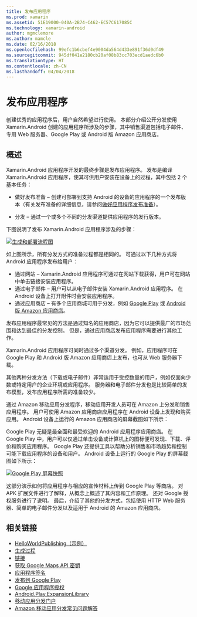 ```yaml
---
title: 发布应用程序
ms.prod: xamarin
ms.assetid: 51E19000-040A-2B74-C462-EC57C617085C
ms.technology: xamarin-android
author: mgmclemore
ms.author: mamcle
ms.date: 02/16/2018
ms.openlocfilehash: 99efc1b6cbef4e9004da564d433e891f36d0df49
ms.sourcegitcommit: 945df041e2180cb20af08b83cc703ecd1aedc6b0
ms.translationtype: HT
ms.contentlocale: zh-CN
ms.lasthandoff: 04/04/2018
---
```

# <a name="publishing-an-application"></a>发布应用程序

创建优秀的应用程序后，用户自然希望进行使用。 本部分介绍公开分发使用 Xamarin.Android 创建的应用程序所涉及的步骤，其中销售渠道包括电子邮件、专用 Web 服务器、Google Play 或 Android 版 Amazon 应用商店。


## <a name="overview"></a>概述

Xamarin.Android 应用程序开发的最终步骤是发布应用程序。 发布是编译 Xamarin.Android 应用程序，使其可供用户安装在设备上的过程，其中包括 2 个基本任务：

-   做好发布准备 &ndash; 创建可部署到支持 Android 的设备的应用程序的一个发布版本（有关发布准备的详细信息，请参阅[做好应用程序发布准备](~/android/deploy-test/release-prep/index.md)）。

-   分发 &ndash; 通过一个或多个不同的分发渠道提供应用程序的发行版本。

下图说明了发布 Xamarin.Android 应用程序涉及的步骤：

[![生成和部署流程图](images/build-and-deploy-steps.png)](images/build-and-deploy-steps.png#lightbox)

如上图所示，所有分发方式的准备过程都是相同的。 可通过以下几种方式将 Android 应用程序发布给用户：

-   通过网站 &ndash; Xamarin.Android 应用程序可通过在网站下载获得，用户可在网站中单击链接安装应用程序。
-   通过电子邮件 &ndash; 用户可以从电子邮件安装 Xamarin.Android 应用程序。 在 Android 设备上打开附件时会安装应用程序。
-   通过应用商店 &ndash; 有多个应用商城可用于分发，例如 [Google Play](http://play.google.com/) 或 [Android 版 Amazon 应用商店](http://www.amazon.com/mobile-apps/b?ie=UTF8&node=2350149011)。


发布应用程序最常见的方法是通过知名的应用商店，因为它可以提供最广的市场范围和达到最佳的分发控制。 但是，通过应用商店发布应用程序需要进行其他工作。

Xamarin.Android 应用程序可同时通过多个渠道分发。 例如，应用程序可在 Google Play 和 Android 版 Amazon 应用商店上发布，也可从 Web 服务器下载。

其他两种分发方法（下载或电子邮件）非常适用于受控数量的用户，例如仅面向少数或特定用户的企业环境或应用程序。
服务器和电子邮件分发也是比较简单的发布模型，发布应用程序所需的准备较少。

通过 Amazon 移动应用分发程序，移动应用开发人员可在 Amazon 上分发和销售应用程序。 用户可使用 Amazon 应用商店应用程序在 Android 设备上发现和购买应用。 Android 设备上运行的 Amazon 应用商店的屏幕截图如下所示：

Google Play 无疑是最全面和最受欢迎的 Android 应用程序应用商店。 在 Google Play 中，用户可以仅通过单击设备或计算机上的图标便可发现、下载、评价和购买应用程序。 Google Play 还提供工具以帮助分析销售和市场趋势和控制可能下载应用程序的设备和用户。 Android 设备上运行的 Google Play 的屏幕截图如下所示：

[![Google Play 屏幕快照](images/google-play-app.png)](images/google-play-app.png#lightbox)

这部分演示如何将应用程序与相应的宣传材料上传到 Google Play 等商店。 对 APK 扩展文件进行了解释，从概念上概述了其内容和工作原理。 还对 Google 授权服务进行了说明。 最后，介绍了其他的分发方式，包括使用 HTTP Web 服务器、简单的电子邮件分发以及适用于 Android 的 Amazon 应用商店。


## <a name="related-links"></a>相关链接

- [HelloWorldPublishing（示例）](https://developer.xamarin.com/samples/monodroid/HelloWorldPublishing/)
- [生成过程](~/android/deploy-test/building-apps/build-process.md)
- [链接](~/android/deploy-test/linker.md)
- [获取 Google Maps API 密钥](~/android/platform/maps-and-location/maps/obtaining-a-google-maps-api-key.md)
- [应用程序签名](https://source.android.com/security/apksigning/)
- [发布到 Google Play](http://developer.android.com/distribute/googleplay/publish/index.html)
- [Google 应用程序授权](http://developer.android.com/guide/google/play/licensing/index.html)
- [Android.Play.ExpansionLibrary](https://github.com/mattleibow/Android.Play.ExpansionLibrary)
- [移动应用分发门户](https://developer.amazon.com/welcome.html)
- [Amazon 移动应用分发常见问题解答](https://developer.amazon.com/help/faq.html)
